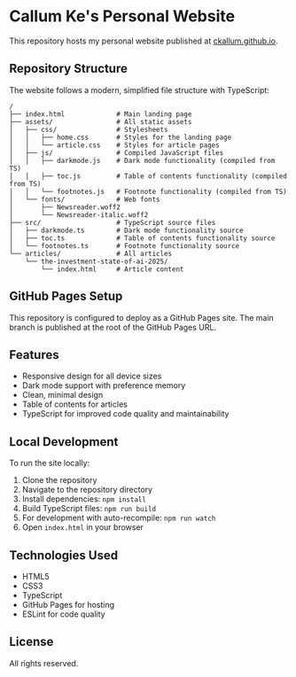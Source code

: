 # Callum Ke's Personal Website

This repository hosts my personal website published at [ckallum.github.io](https://ckallum.github.io).

## Repository Structure

The website follows a modern, simplified file structure with TypeScript:

```
/
├── index.html             # Main landing page
├── assets/                # All static assets
│   ├── css/               # Stylesheets
│   │   ├── home.css       # Styles for the landing page
│   │   └── article.css    # Styles for article pages
│   ├── js/                # Compiled JavaScript files
│   │   ├── darkmode.js    # Dark mode functionality (compiled from TS)
│   │   ├── toc.js         # Table of contents functionality (compiled from TS)
│   │   └── footnotes.js   # Footnote functionality (compiled from TS)
│   └── fonts/             # Web fonts
│       ├── Newsreader.woff2
│       └── Newsreader-italic.woff2
├── src/                   # TypeScript source files
│   ├── darkmode.ts        # Dark mode functionality source
│   ├── toc.ts             # Table of contents functionality source
│   └── footnotes.ts       # Footnote functionality source
└── articles/              # All articles
    └── the-investment-state-of-ai-2025/
        └── index.html     # Article content
```

## GitHub Pages Setup

This repository is configured to deploy as a GitHub Pages site. The main branch is published at the root of the GitHub Pages URL.

## Features

- Responsive design for all device sizes
- Dark mode support with preference memory
- Clean, minimal design
- Table of contents for articles
- TypeScript for improved code quality and maintainability

## Local Development

To run the site locally:

1. Clone the repository
2. Navigate to the repository directory
3. Install dependencies: `npm install`
4. Build TypeScript files: `npm run build`
5. For development with auto-recompile: `npm run watch`
6. Open `index.html` in your browser

## Technologies Used

- HTML5
- CSS3
- TypeScript
- GitHub Pages for hosting
- ESLint for code quality

## License

All rights reserved.